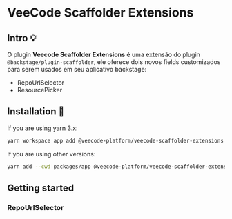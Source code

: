 # VeeCode Scaffolder Extensions

## Intro 💡

O plugin **Veecode Scaffolder Extensions** é uma extensão do plugin `@backstage/plugin-scaffolder`, ele oferece dois novos fields customizados para serem usados em seu aplicativo backstage:

- RepoUrlSelector
- ResourcePicker


## Installation 🔧


If you are using yarn 3.x:

```bash
yarn workspace app add @veecode-platform/veecode-scaffolder-extensions
```

If you are using other versions:

```bash
yarn add --cwd packages/app @veecode-platform/veecode-scaffolder-extensions
```


## Getting started

### RepoUrlSelector